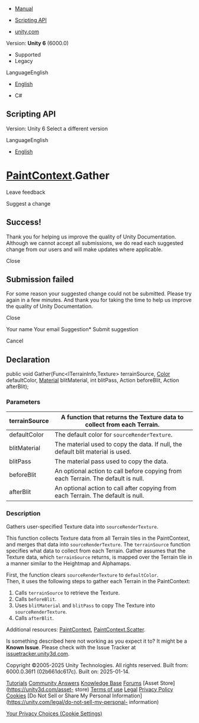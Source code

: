 [ ]()

  * [Manual](../Manual/index.html)
  * [Scripting API](../ScriptReference/index.html)

  * [unity.com](https://unity.com/)

Version: **Unity 6** (6000.0)

  * Supported
  * Legacy

LanguageEnglish

  * [English]()

  * C#

[ ](https://docs.unity3d.com)

## Scripting API

Version: Unity 6 Select a different version

LanguageEnglish

  * [English]()

#  [PaintContext](TerrainTools.PaintContext.html).Gather

Leave feedback

Suggest a change

## Success!

Thank you for helping us improve the quality of Unity Documentation. Although
we cannot accept all submissions, we do read each suggested change from our
users and will make updates where applicable.

Close

## Submission failed

For some reason your suggested change could not be submitted. Please <a>try
again</a> in a few minutes. And thank you for taking the time to help us
improve the quality of Unity Documentation.

Close

Your name Your email Suggestion* Submit suggestion

Cancel

[ ]()

## Declaration

public void Gather(Func<ITerrainInfo,Texture> terrainSource,
[Color](Color.html) defaultColor, [Material](Material.html) blitMaterial, int
blitPass, Action<ITerrainInfo> beforeBlit, Action<ITerrainInfo> afterBlit);

### Parameters

terrainSource | A function that returns the Texture data to collect from each Terrain.  
---|---  
defaultColor | The default color for `sourceRenderTexture`.  
blitMaterial | The material used to copy the data. If null, the default blit material is used.  
blitPass | The material pass used to copy the data.  
beforeBlit | An optional action to call before copying from each Terrain. The default is null.  
afterBlit | An optional action to call after copying from each Terrain. The default is null.  
  
### Description

Gathers user-specified Texture data into `sourceRenderTexture`.

This function collects Texture data from all Terrain tiles in the
PaintContext, and merges that data into `sourceRenderTexture`. The
`terrainSource` function specifies what data to collect from each Terrain.
Gather assumes that the Texture data, which `terrainSource` returns, is mapped
over the Terrain tile in a manner similar to the Heightmap and Alphamaps.  
  
First, the function clears `sourceRenderTexture` to `defaultColor`.  
Then, it uses the following steps to gather each Terrain in the PaintContext:  
1) Calls `terrainSource` to retrieve the Texture.  
2) Calls `beforeBlit`.  
3) Uses `blitMaterial` and `blitPass` to copy The Texture into
`sourceRenderTexture`.  
4) Calls `afterBlit`.  
  
Additional resources: [PaintContext](TerrainTools.PaintContext.html),
[PaintContext.Scatter](TerrainTools.PaintContext.Scatter.html).

Is something described here not working as you expect it to? It might be a
**Known Issue**. Please check with the Issue Tracker at
[issuetracker.unity3d.com](https://issuetracker.unity3d.com).

Copyright ©2005-2025 Unity Technologies. All rights reserved. Built from:
6000.0.36f1 (02b661dc617c). Built on: 2025-01-14.

[Tutorials](https://unity3d.com/learn) [Community
Answers](https://answers.unity3d.com) [Knowledge
Base](https://support.unity3d.com/hc/en-us)
[Forums](https://forum.unity3d.com) [Asset Store](https://unity3d.com/asset-
store) [Terms of use](https://docs.unity3d.com/Manual/TermsOfUse.html)
[Legal](https://unity.com/legal) [Privacy
Policy](https://unity.com/legal/privacy-policy)
[Cookies](https://unity.com/legal/cookie-policy) [Do Not Sell or Share My
Personal Information](https://unity.com/legal/do-not-sell-my-personal-
information)

[Your Privacy Choices (Cookie Settings)](javascript:void\(0\);)

